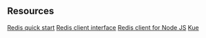## Resources
[Redis quick start](https://redis.io/docs)
[Redis client interface](https://redis.io/docs/connect/cli/)
[Redis client for Node JS](https://github.com/redis/node-redis)
[Kue](https://github.com/Automattic/kue)
